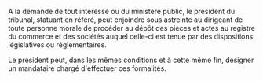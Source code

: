   
 A la demande de tout intéressé ou du ministère public, le président du tribunal, statuant en référé, peut enjoindre sous astreinte au dirigeant de toute personne morale de procéder au dépôt des pièces et actes au registre du commerce et des sociétés auquel celle-ci est tenue par des dispositions législatives ou réglementaires.  

  
 Le président peut, dans les mêmes conditions et à cette même fin, désigner un mandataire chargé d'effectuer ces formalités.  
